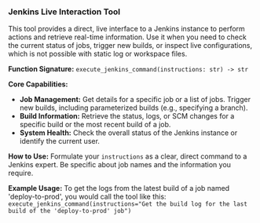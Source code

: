 ### Jenkins Live Interaction Tool

This tool provides a direct, live interface to a Jenkins instance to perform actions and retrieve real-time information. Use it when you need to check the current status of jobs, trigger new builds, or inspect live configurations, which is not possible with static log or workspace files.

**Function Signature:**
`execute_jenkins_command(instructions: str) -> str`

**Core Capabilities:**
- **Job Management:** Get details for a specific job or a list of jobs. Trigger new builds, including parameterized builds (e.g., specifying a branch).
- **Build Information:** Retrieve the status, logs, or SCM changes for a specific build or the most recent build of a job.
- **System Health:** Check the overall status of the Jenkins instance or identify the current user.

**How to Use:**
Formulate your `instructions` as a clear, direct command to a Jenkins expert. Be specific about job names and the information you require.

**Example Usage:**
To get the logs from the latest build of a job named 'deploy-to-prod', you would call the tool like this:
`execute_jenkins_command(instructions="Get the build log for the last build of the 'deploy-to-prod' job")`